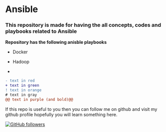 # Ansible

### This repository is made for having the all concepts, codes and playbooks related to Ansible

**Repository has the following anisble playbooks**

* Docker

* Hadoop

*

```diff
- text in red
+ text in green
! text in orange
# text in gray
@@ text in purple (and bold)@@
```


If this repo is useful to you then you can follow me on github and visit my github profile hopefully you will learn something here.

 [![GitHub followers](https://img.shields.io/github/followers/hackcoderr?label=Follow&style=social)](https://github.com/hackcoderr/?tab=follow)


